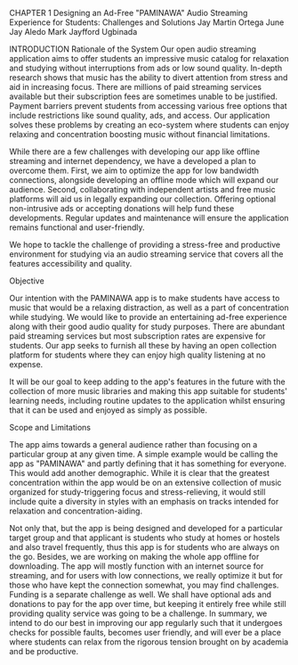 CHAPTER 1
Designing an Ad-Free "PAMINAWA" Audio Streaming Experience for Students: Challenges and Solutions
Jay Martin Ortega
June Jay Aledo
Mark Jayfford Ugbinada

INTRODUCTION
Rationale of the System
Our open audio streaming application aims to offer students an impressive music catalog for relaxation and studying without interruptions from ads or low sound quality.
In-depth research shows that music has the ability to divert attention from stress and aid in increasing focus.
There are millions of paid streaming services available but their subscription fees are sometimes unable to be justified.
Payment barriers prevent students from accessing various free options that include restrictions like sound quality, ads, and access.
Our application solves these problems by creating an eco-system where students can enjoy relaxing and concentration boosting music without financial limitations.

While there are a few challenges with developing our app like offline streaming and internet dependency, we have a developed a plan to overcome them.
First, we aim to optimize the app for low bandwidth connections, alongside developing an offline mode which will expand our audience.
Second, collaborating with independent artists and free music platforms will aid us in legally expanding our collection.
Offering optional non-intrusive ads or accepting donations will help fund these developments.
Regular updates and maintenance will ensure the application remains functional and user-friendly.

We hope to tackle the challenge of providing a stress-free and productive environment for studying via an audio streaming service that covers all the features accessibility and quality. 

Objective

Our intention with the PAMINAWA app is to make students have access to music that would be a relaxing distraction, as well as a part of concentration while studying. We would like to provide an entertaining ad-free experience along with their good audio quality for study purposes. There are abundant paid streaming services but most subscription rates are expensive for students. Our app seeks to furnish all these by having an open collection platform for students where they can enjoy high quality listening at no expense.

It will be our goal to keep adding to the app's features in the future with the collection of more music libraries and making this app suitable for students' learning needs, including routine updates to the application whilst ensuring that it can be used and enjoyed as simply as possible. 

Scope and Limitations

The app aims towards a general audience rather than focusing on a particular group at any given time. A simple example would be calling the app as "PAMINAWA"  and partly defining that it has something for everyone. This would add another demographic. While it is clear that the greatest concentration within the app would be on an extensive collection of music organized for study-triggering focus and stress-relieving, it would still include quite a diversity in styles with an emphasis on tracks intended for relaxation and concentration-aiding.

Not only that, but the app is being designed and developed for a particular target group and that applicant is students who study at homes or hostels and also travel frequently, thus this app is for students who are always on the go. Besides, we are working on making the whole app offline for downloading. The app will mostly function with an internet source for streaming, and for users with low connections, we really optimize it but for those who have kept the connection somewhat, you may find challenges. Funding is a separate challenge as well. We shall have optional ads and donations to pay for the app over time, but keeping it entirely free while still providing quality service was going to be a challenge. In summary, we intend to do our best in improving our app regularly such that it undergoes checks for possible faults, becomes user friendly, and will ever be a place where students can relax from the rigorous tension brought on by academia and be productive.









